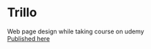 # Trillo
Web page design while taking course on udemy <br>
[Published here](https://maheshwari-ashutosh.github.io/Trillo/)
